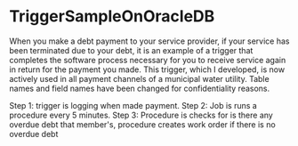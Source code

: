 # TriggerSampleOnOracleDB
When you make a debt payment to your service provider, if your service has been terminated due to your debt, it is an example of a trigger that completes the software process necessary for you to receive service again in return for the payment you made. This trigger, which I developed, is now actively used in all payment channels of a municipal water utility. Table names and field names have been changed for confidentiality reasons.

Step 1: trigger is logging when made payment.
Step 2: Job is runs a procedure every 5 minutes.
Step 3: Procedure is checks for is there any overdue debt  that member's, procedure creates work order if there is no overdue debt 
